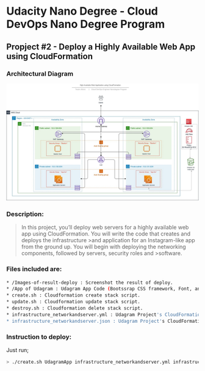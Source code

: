 # Udacity Nano Degree - Cloud DevOps Nano Degree Program

## Propject #2 - Deploy a Highly Available Web App using CloudFormation

### **Architectural Diagram**
<img src="./Udacity - Deploy a High-Availability Web App using CloudFormation - v1_0 (5)-Page-2.jpg">


### Description:
>In this project, you’ll deploy web servers for a highly available web app using CloudFormation. You will write the code that creates and deploys the infrastructure >and application for an Instagram-like app from the ground up. You will begin with deploying the networking components, followed by servers, security roles and >software.

### Files included are:
```sh
* /Images-of-result-deploy : Screenshot the result of deploy.
* /App of Udagram : Udagram App Code (Bootssrap CSS framework, Font, and JavaScript libraries needed for the website to function etc ...)
* create.sh : Cloudformation create stack script. 
* update.sh : Cloudformation update stack script.
* destroy.sh : Cloudformation delete stack script.
* infrastructure_networkandserver.yml : Udagram Project's CloudFormation script.
* infrastructure_networkandserver.json : Udagram Project's CloudFormation script parameters.
```

### Instruction to deploy:
Just run;
```sh
> ./create.sh UdagramApp infrastructure_networkandserver.yml infrastructure_networkandserver.json
```
